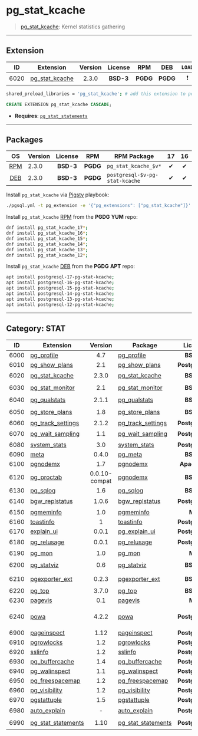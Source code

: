 # pg_stat_kcache


> [pg_stat_kcache](/https://github.com/powa-team/pg_stat_kcache): Kernel statistics gathering


-------

## Extension


| ID | Extension | Version | License | RPM | DEB | `LOAD` | `DYLIB` | `DDL` | `TRUST` | `RELOC` |
|:--:|-----------|:-------:|:-------:|:---:|:---:|:------:|:-------:|:-----:|:-------:|:-------:|
| 6020 | [pg_stat_kcache](https://github.com/powa-team/pg_stat_kcache) | 2.3.0 | **<span class="tcblue">BSD-3</span>** | **<span class="tccyan">PGDG</span>** | **<span class="tccyan">PGDG</span>** | <span class="tcred">❗</span> | <span class="tcblue">✔</span> | <span class="tcblue">✔</span> | <span class="tcwarn">✘</span> | <span class="tcblue">✔</span> |




```bash
shared_preload_libraries = 'pg_stat_kcache'; # add this extension to postgresql.conf
```


```sql
CREATE EXTENSION pg_stat_kcache CASCADE;
```

- **Requires**: [`pg_stat_statements`](pg_stat_statements)

-----------


## Packages


| OS | Version | License | RPM | RPM Package | 17 | 16 | 15 | 14 | 13 | 12 | Dependency |
|:--:|---------|:-------:|:---:|-------------|:--:|:--:|:--:|:--:|:--:|:--:|------------|
| [RPM](/rpm) | 2.3.0 | **<span class="tcblue">BSD-3</span>** | **<span class="tccyan">PGDG</span>** | `pg_stat_kcache_$v*` | <span class="tcblue">✔</span> | <span class="tcblue">✔</span> | <span class="tcblue">✔</span> | <span class="tcblue">✔</span> | <span class="tcblue">✔</span> | <span class="tcblue">✔</span> |  |
| [DEB](/deb) | 2.3.0 | **<span class="tcblue">BSD-3</span>** | **<span class="tccyan">PGDG</span>** | `postgresql-$v-pg-stat-kcache` | <span class="tcblue">✔</span> | <span class="tcblue">✔</span> | <span class="tcblue">✔</span> | <span class="tcblue">✔</span> | <span class="tcblue">✔</span> | <span class="tcblue">✔</span> |  |



Install `pg_stat_kcache` via [Pigsty](https://pigsty.cc/docs/pgext/usage/install/) playbook:

```bash
./pgsql.yml -t pg_extension -e '{"pg_extensions": ["pg_stat_kcache"]}'
```


Install `pg_stat_kcache` [RPM](/rpm) from the **<span class="tccyan">PGDG</span>** **YUM** repo:

```bash
dnf install pg_stat_kcache_17*;
dnf install pg_stat_kcache_16*;
dnf install pg_stat_kcache_15*;
dnf install pg_stat_kcache_14*;
dnf install pg_stat_kcache_13*;
dnf install pg_stat_kcache_12*;
```


Install `pg_stat_kcache` [DEB](/deb) from the **<span class="tccyan">PGDG</span>** **APT** repo:

```bash
apt install postgresql-17-pg-stat-kcache;
apt install postgresql-16-pg-stat-kcache;
apt install postgresql-15-pg-stat-kcache;
apt install postgresql-14-pg-stat-kcache;
apt install postgresql-13-pg-stat-kcache;
apt install postgresql-12-pg-stat-kcache;
```


-----------


## Category: STAT


| ID | Extension | Version | Package | License | RPM | DEB | PL | Tags | Schemas | Requires | `LOAD` | `DYLIB` | `DDL` | `TRUST` | `RELOC` |
|:--:|-----------|:-------:|---------|:-------:|:---:|:---:|:--:|------|---------|----------|:------:|:-------:|:-----:|:-------:|:-------:|
| 6000 | [pg_profile](/pg_profile) | 4.7 | [pg_profile](/pg_profile) | **<span class="tcblue">BSD-2</span>** | **<span class="tccyan">PGDG</span>** | **<span class="tcwarn">PIGSTY</span>** |  |  |  | [`dblink`](dblink), [`plpgsql`](plpgsql) |  | <span class="tcblue">✔</span> | <span class="tcblue">✔</span> | <span class="tcwarn">✘</span> | <span class="tcwarn">✘</span> |
| 6010 | [pg_show_plans](/pg_show_plans) | 2.1 | [pg_show_plans](/pg_show_plans) | **<span class="tcblue">PostgreSQL</span>** | **<span class="tccyan">PGDG</span>** | **<span class="tccyan">PGDG</span>** |  |  |  |  |  | <span class="tcblue">✔</span> | <span class="tcblue">✔</span> | <span class="tcwarn">✘</span> | <span class="tcblue">✔</span> |
| 6020 | [pg_stat_kcache](/pg_stat_kcache) | 2.3.0 | [pg_stat_kcache](/pg_stat_kcache) | **<span class="tcblue">BSD-3</span>** | **<span class="tccyan">PGDG</span>** | **<span class="tccyan">PGDG</span>** |  |  |  | [`pg_stat_statements`](pg_stat_statements) | <span class="tcred">❗</span> | <span class="tcblue">✔</span> | <span class="tcblue">✔</span> | <span class="tcwarn">✘</span> | <span class="tcblue">✔</span> |
| 6030 | [pg_stat_monitor](/pg_stat_monitor) | 2.1 | [pg_stat_monitor](/pg_stat_monitor) | **<span class="tcblue">BSD-3</span>** | **<span class="tccyan">PGDG</span>** | **<span class="tcwarn">PIGSTY</span>** |  |  |  |  | <span class="tcred">❗</span> | <span class="tcblue">✔</span> | <span class="tcblue">✔</span> | <span class="tcwarn">✘</span> | <span class="tcblue">✔</span> |
| 6040 | [pg_qualstats](/pg_qualstats) | 2.1.1 | [pg_qualstats](/pg_qualstats) | **<span class="tcblue">BSD-3</span>** | **<span class="tccyan">PGDG</span>** | **<span class="tccyan">PGDG</span>** |  |  |  |  | <span class="tcred">❗</span> | <span class="tcblue">✔</span> | <span class="tcblue">✔</span> | <span class="tcwarn">✘</span> | <span class="tcwarn">✘</span> |
| 6050 | [pg_store_plans](/pg_store_plans) | 1.8 | [pg_store_plans](/pg_store_plans) | **<span class="tcblue">BSD-3</span>** | **<span class="tccyan">PGDG</span>** | **<span class="tcwarn">PIGSTY</span>** |  |  |  |  | <span class="tcred">❗</span> | <span class="tcblue">✔</span> | <span class="tcblue">✔</span> | <span class="tcwarn">✘</span> | <span class="tcblue">✔</span> |
| 6060 | [pg_track_settings](/pg_track_settings) | 2.1.2 | [pg_track_settings](/pg_track_settings) | **<span class="tcblue">PostgreSQL</span>** | **<span class="tccyan">PGDG</span>** | **<span class="tccyan">PGDG</span>** |  |  |  |  |  | <span class="tcblue">✔</span> | <span class="tcblue">✔</span> | <span class="tcblue">✔</span> | <span class="tcwarn">✘</span> |
| 6070 | [pg_wait_sampling](/pg_wait_sampling) | 1.1 | [pg_wait_sampling](/pg_wait_sampling) | **<span class="tcblue">PostgreSQL</span>** | **<span class="tccyan">PGDG</span>** | **<span class="tccyan">PGDG</span>** |  |  |  |  | <span class="tcred">❗</span> | <span class="tcblue">✔</span> | <span class="tcblue">✔</span> | <span class="tcwarn">✘</span> | <span class="tcblue">✔</span> |
| 6080 | [system_stats](/system_stats) | 3.0 | [system_stats](/system_stats) | **<span class="tcblue">PostgreSQL</span>** | **<span class="tccyan">PGDG</span>** | **<span class="tcwarn">PIGSTY</span>** |  |  |  |  |  | <span class="tcblue">✔</span> | <span class="tcblue">✔</span> | <span class="tcwarn">✘</span> | <span class="tcblue">✔</span> |
| 6090 | [meta](/meta) | 0.4.0 | [pg_meta](/meta) | **<span class="tcblue">BSD-2</span>** | **<span class="tcwarn">PIGSTY</span>** | **<span class="tcwarn">PIGSTY</span>** | `SQL` |  |  |  |  | <span class="tcwarn">✘</span> | <span class="tcblue">✔</span> |  | <span class="tcblue">✔</span> |
| 6100 | [pgnodemx](/pgnodemx) | 1.7 | [pgnodemx](/pgnodemx) | **<span class="tccyan">Apache-2</span>** | **<span class="tcwarn">PIGSTY</span>** | **<span class="tcwarn">PIGSTY</span>** | `C` |  |  |  |  | <span class="tcblue">✔</span> | <span class="tcblue">✔</span> | <span class="tcwarn">✘</span> | <span class="tcblue">✔</span> |
| 6120 | [pg_proctab](/pg_proctab) | 0.0.10-compat | [pgnodemx](/pg_proctab) | **<span class="tcblue">BSD-3</span>** | **<span class="tcwarn">PIGSTY</span>** | **<span class="tcwarn">PIGSTY</span>** |  |  |  |  |  | <span class="tcblue">✔</span> | <span class="tcblue">✔</span> | <span class="tcwarn">✘</span> | <span class="tcblue">✔</span> |
| 6130 | [pg_sqlog](/pg_sqlog) | 1.6 | [pg_sqlog](/pg_sqlog) | **<span class="tcblue">BSD-3</span>** | **<span class="tcwarn">PIGSTY</span>** | **<span class="tcwarn">PIGSTY</span>** |  |  | `sqlog` | [`file_fdw`](file_fdw) |  | <span class="tcblue">✔</span> | <span class="tcblue">✔</span> | <span class="tcwarn">✘</span> | <span class="tcwarn">✘</span> |
| 6140 | [bgw_replstatus](/bgw_replstatus) | 1.0.6 | [bgw_replstatus](/bgw_replstatus) | **<span class="tcblue">PostgreSQL</span>** | **<span class="tccyan">PGDG</span>** | **<span class="tccyan">PGDG</span>** | `C` |  |  |  | <span class="tcred">❗</span> | <span class="tcblue">✔</span> | <span class="tcwarn">✘</span> | <span class="tcwarn">✘</span> |  |
| 6150 | [pgmeminfo](/pgmeminfo) | 1.0 | [pgmeminfo](/pgmeminfo) | **<span class="tcblue">MIT</span>** | **<span class="tccyan">PGDG</span>** | **<span class="tcwarn">PIGSTY</span>** |  |  |  |  |  | <span class="tcblue">✔</span> | <span class="tcblue">✔</span> | <span class="tcwarn">✘</span> | <span class="tcwarn">✘</span> |
| 6160 | [toastinfo](/toastinfo) | 1 | [toastinfo](/toastinfo) | **<span class="tcblue">PostgreSQL</span>** | **<span class="tcwarn">PIGSTY</span>** | **<span class="tcwarn">PIGSTY</span>** |  |  |  |  |  | <span class="tcblue">✔</span> | <span class="tcblue">✔</span> | <span class="tcwarn">✘</span> | <span class="tcblue">✔</span> |
| 6170 | [explain_ui](/explain_ui) | 0.0.1 | [pg_explain_ui](/explain_ui) | **<span class="tcblue">PostgreSQL</span>** | **<span class="tcwarn">PIGSTY</span>** | **<span class="tcwarn">PIGSTY</span>** | `Rust` | `pgrx` |  |  |  | <span class="tcblue">✔</span> | <span class="tcblue">✔</span> | <span class="tcblue">✔</span> | <span class="tcwarn">✘</span> |
| 6180 | [pg_relusage](/pg_relusage) | 0.0.1 | [pg_relusage](/pg_relusage) | **<span class="tcblue">PostgreSQL</span>** | **<span class="tcwarn">PIGSTY</span>** | **<span class="tcwarn">PIGSTY</span>** |  |  |  |  | <span class="tcred">❗</span> | <span class="tcblue">✔</span> | <span class="tcwarn">✘</span> | <span class="tcwarn">✘</span> | <span class="tcwarn">✘</span> |
| 6190 | [pg_mon](/pg_mon) | 1.0 | [pg_mon](/pg_mon) | **<span class="tcblue">MIT</span>** | **<span class="tcwarn">PIGSTY</span>** | **<span class="tcwarn">PIGSTY</span>** | `C` |  |  |  |  | <span class="tcblue">✔</span> | <span class="tcblue">✔</span> |  |  |
| 6200 | [pg_statviz](/pg_statviz) | 0.6 | [pg_statviz](/pg_statviz) | **<span class="tcblue">BSD-3</span>** | **<span class="tccyan">PGDG</span>** | **<span class="tccyan">PGDG</span>** | `Python` | `not-used` |  |  |  | <span class="tcwarn">✘</span> | <span class="tcblue">✔</span> | <span class="tcwarn">✘</span> |  |
| 6210 | [pgexporter_ext](/pgexporter_ext) | 0.2.3 | [pgexporter_ext](/pgexporter_ext) | **<span class="tcblue">BSD-3</span>** | **<span class="tccyan">PGDG</span>** | PGDG | `C` | `not-used` |  |  |  | <span class="tcblue">✔</span> | <span class="tcblue">✔</span> | <span class="tcwarn">✘</span> |  |
| 6220 | [pg_top](/pg_top) | 3.7.0 | [pg_top](/pg_top) | **<span class="tcblue">BSD-3</span>** | **<span class="tccyan">PGDG</span>** | PGDG | `C` |  |  |  |  | <span class="tcblue">✔</span> | <span class="tcwarn">✘</span> | <span class="tcwarn">✘</span> |  |
| 6230 | [pagevis](/pagevis) | 0.1 | [pagevis](/pagevis) | **<span class="tcblue">MIT</span>** | **<span class="tcwarn">PIGSTY</span>** | **<span class="tcwarn">PIGSTY</span>** | `SQL` |  |  |  |  | <span class="tcwarn">✘</span> | <span class="tcblue">✔</span> |  | <span class="tcblue">✔</span> |
| 6240 | [powa](/powa) | 4.2.2 | [powa](/powa) | **<span class="tcblue">PostgreSQL</span>** | **<span class="tccyan">PGDG</span>** | **<span class="tccyan">PGDG</span>** |  |  | `public` | [`plpgsql`](plpgsql), [`pg_stat_statements`](pg_stat_statements), [`btree_gist`](btree_gist) |  | <span class="tcblue">✔</span> | <span class="tcblue">✔</span> | <span class="tcwarn">✘</span> | <span class="tcwarn">✘</span> |
| 6900 | [pageinspect](/pageinspect) | 1.12 | [pageinspect](/pageinspect) | **<span class="tcblue">PostgreSQL</span>** | **<span class="tcblue">CONTRIB</span>** | **<span class="tcblue">CONTRIB</span>** | `C` |  |  |  |  | <span class="tcblue">✔</span> | <span class="tcblue">✔</span> | <span class="tcwarn">✘</span> |  |
| 6910 | [pgrowlocks](/pgrowlocks) | 1.2 | [pgrowlocks](/pgrowlocks) | **<span class="tcblue">PostgreSQL</span>** | **<span class="tcblue">CONTRIB</span>** | **<span class="tcblue">CONTRIB</span>** | `C` |  |  |  |  | <span class="tcblue">✔</span> | <span class="tcblue">✔</span> | <span class="tcwarn">✘</span> |  |
| 6920 | [sslinfo](/sslinfo) | 1.2 | [sslinfo](/sslinfo) | **<span class="tcblue">PostgreSQL</span>** | **<span class="tcblue">CONTRIB</span>** | **<span class="tcblue">CONTRIB</span>** | `C` |  |  |  |  | <span class="tcblue">✔</span> | <span class="tcblue">✔</span> | <span class="tcwarn">✘</span> |  |
| 6930 | [pg_buffercache](/pg_buffercache) | 1.4 | [pg_buffercache](/pg_buffercache) | **<span class="tcblue">PostgreSQL</span>** | **<span class="tcblue">CONTRIB</span>** | **<span class="tcblue">CONTRIB</span>** | `C` |  |  |  |  | <span class="tcblue">✔</span> | <span class="tcblue">✔</span> | <span class="tcwarn">✘</span> |  |
| 6940 | [pg_walinspect](/pg_walinspect) | 1.1 | [pg_walinspect](/pg_walinspect) | **<span class="tcblue">PostgreSQL</span>** | **<span class="tcblue">CONTRIB</span>** | **<span class="tcblue">CONTRIB</span>** | `C` |  |  |  |  | <span class="tcblue">✔</span> | <span class="tcblue">✔</span> | <span class="tcwarn">✘</span> |  |
| 6950 | [pg_freespacemap](/pg_freespacemap) | 1.2 | [pg_freespacemap](/pg_freespacemap) | **<span class="tcblue">PostgreSQL</span>** | **<span class="tcblue">CONTRIB</span>** | **<span class="tcblue">CONTRIB</span>** | `C` |  |  |  |  | <span class="tcblue">✔</span> | <span class="tcblue">✔</span> | <span class="tcwarn">✘</span> |  |
| 6960 | [pg_visibility](/pg_visibility) | 1.2 | [pg_visibility](/pg_visibility) | **<span class="tcblue">PostgreSQL</span>** | **<span class="tcblue">CONTRIB</span>** | **<span class="tcblue">CONTRIB</span>** | `C` |  |  |  |  | <span class="tcblue">✔</span> | <span class="tcblue">✔</span> | <span class="tcwarn">✘</span> |  |
| 6970 | [pgstattuple](/pgstattuple) | 1.5 | [pgstattuple](/pgstattuple) | **<span class="tcblue">PostgreSQL</span>** | **<span class="tcblue">CONTRIB</span>** | **<span class="tcblue">CONTRIB</span>** | `C` |  |  |  |  | <span class="tcblue">✔</span> | <span class="tcblue">✔</span> | <span class="tcwarn">✘</span> |  |
| 6980 | [auto_explain](/auto_explain) | - | [auto_explain](/auto_explain) | **<span class="tcblue">PostgreSQL</span>** | **<span class="tcblue">CONTRIB</span>** | **<span class="tcblue">CONTRIB</span>** | `C` |  |  |  | <span class="tcred">❗</span> | <span class="tcblue">✔</span> | <span class="tcwarn">✘</span> | <span class="tcwarn">✘</span> |  |
| 6990 | [pg_stat_statements](/pg_stat_statements) | 1.10 | [pg_stat_statements](/pg_stat_statements) | **<span class="tcblue">PostgreSQL</span>** | **<span class="tcblue">CONTRIB</span>** | **<span class="tcblue">CONTRIB</span>** | `C` |  |  |  | <span class="tcred">❗</span> | <span class="tcblue">✔</span> | <span class="tcblue">✔</span> | <span class="tcwarn">✘</span> |  |



